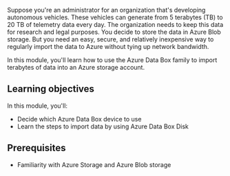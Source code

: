 Suppose you're an administrator for an organization that's developing autonomous vehicles. These vehicles can generate from 5 terabytes (TB) to 20 TB of telemetry data every day. The organization needs to keep this data for research and legal purposes. You decide to store the data in Azure Blob storage. But you need an easy, secure, and relatively inexpensive way to regularly import the data to Azure without tying up network bandwidth.

In this module, you'll learn how to use the Azure Data Box family to import terabytes of data into an Azure storage account.

## Learning objectives

In this module, you'll:

- Decide which Azure Data Box device to use
- Learn the steps to import data by using Azure Data Box Disk

## Prerequisites

- Familiarity with Azure Storage and Azure Blob storage